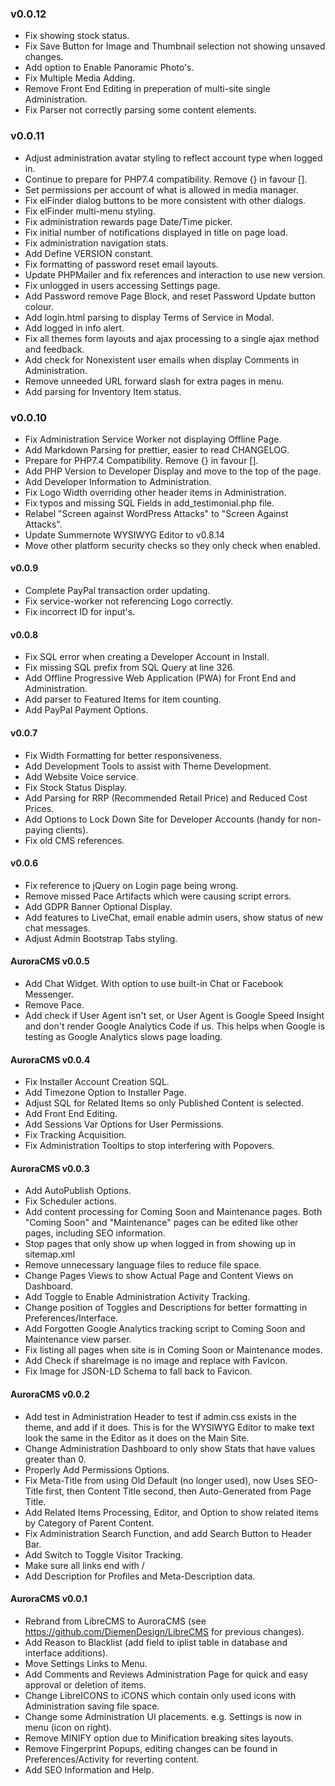 ### v0.0.12
- Fix showing stock status.
- Fix Save Button for Image and Thumbnail selection not showing unsaved changes.
- Add option to Enable Panoramic Photo's.
- Fix Multiple Media Adding.
- Remove Front End Editing in preperation of multi-site single Administration.
- Fix Parser not correctly parsing some content elements.

### v0.0.11
- Adjust administration avatar styling to reflect account type when logged in.
- Continue to prepare for PHP7.4 compatibility. Remove {} in favour [].
- Set permissions per account of what is allowed in media manager.
- Fix elFinder dialog buttons to be more consistent with other dialogs.
- Fix elFinder multi-menu styling.
- Fix administration rewards page Date/Time picker.
- Fix initial number of notifications displayed in title on page load.
- Fix administration navigation stats.
- Add Define VERSION constant.
- Fix formatting of password reset email layouts.
- Update PHPMailer and fix references and interaction to use new version.
- Fix unlogged in users accessing Settings page.
- Add Password remove Page Block, and reset Password Update button colour.
- Add login.html parsing to display Terms of Service in Modal.
- Add logged in info alert.
- Fix all themes form layouts and ajax processing to a single ajax method and feedback.
- Add check for Nonexistent user emails when display Comments in Administration.
- Remove unneeded URL forward slash for extra pages in menu.
- Add parsing for Inventory Item status.

### v0.0.10
- Fix Administration Service Worker not displaying Offline Page.
- Add Markdown Parsing for prettier, easier to read CHANGELOG.
- Prepare for PHP7.4 Compatibility. Remove {} in favour [].
- Add PHP Version to Developer Display and move to the top of the page.
- Add Developer Information to Administration.
- Fix Logo Width overriding other header items in Administration.
- Fix typos and missing SQL Fields in add_testimonial.php file.
- Relabel "Screen against WordPress Attacks" to "Screen Against Attacks".
- Update Summernote WYSIWYG Editor to v0.8.14
- Move other platform security checks so they only check when enabled.

#### v0.0.9
- Complete PayPal transaction order updating.
- Fix service-worker not referencing Logo correctly.
- Fix incorrect ID for input's.

#### v0.0.8
- Fix SQL error when creating a Developer Account in Install.
- Fix missing SQL prefix from SQL Query at line 326.
- Add Offline Progressive Web Application (PWA) for Front End and Administration.
- Add parser to Featured Items for item counting.
- Add PayPal Payment Options.

#### v0.0.7
- Fix Width Formatting for better responsiveness.
- Add Development Tools to assist with Theme Development.
- Add Website Voice service.
- Fix Stock Status Display.
- Add Parsing for RRP (Recommended Retail Price) and Reduced Cost Prices.
- Add Options to Lock Down Site for Developer Accounts (handy for non-paying clients).
- Fix old CMS references.

#### v0.0.6
- Fix reference to jQuery on Login page being wrong.
- Remove missed Pace Artifacts which were causing script errors.
- Add GDPR Banner Optional Display.
- Add features to LiveChat, email enable admin users, show status of new chat messages.
- Adjust Admin Bootstrap Tabs styling.

#### AuroraCMS v0.0.5
- Add Chat Widget. With option to use built-in Chat or Facebook Messenger.
- Remove Pace.
- Add check if User Agent isn't set, or User Agent is Google Speed Insight and don't render Google Analytics Code if us. This helps when Google is testing as Google Analytics slows page loading.

#### AuroraCMS v0.0.4
- Fix Installer Account Creation SQL.
- Add Timezone Option to Installer Page.
- Adjust SQL for Related Items so only Published Content is selected.
- Add Front End Editing.
- Add Sessions Var Options for User Permissions.
- Fix Tracking Acquisition.
- Fix Administration Tooltips to stop interfering with Popovers.

#### AuroraCMS v0.0.3
- Add AutoPublish Options.
- Fix Scheduler actions.
- Add content processing for Coming Soon and Maintenance pages. Both "Coming Soon" and "Maintenance" pages can be edited like other pages, including SEO information.
- Stop pages that only show up when logged in from showing up in sitemap.xml
- Remove unnecessary language files to reduce file space.
- Change Pages Views to show Actual Page and Content Views on Dashboard.
- Add Toggle to Enable Administration Activity Tracking.
- Change position of Toggles and Descriptions for better formatting in Preferences/Interface.
- Add Forgotten Google Analytics tracking script to Coming Soon and Maintenance view parser.
- Fix listing all pages when site is in Coming Soon or Maintenance modes.
- Add Check if shareImage is no image and replace with FavIcon.
- Fix Image for JSON-LD Schema to fall back to Favicon.

#### AuroraCMS v0.0.2
- Add test in Administration Header to test if admin.css exists in the theme, and add if it does. This is for the WYSIWYG Editor to make text look the same in the Editor as it does on the Main Site.
- Change Administration Dashboard to only show Stats that have values greater than 0.
- Properly Add Permissions Options.
- Fix Meta-Title from using Old Default (no longer used), now Uses SEO-Title first, then Content Title second, then Auto-Generated from Page Title.
- Add Related Items Processing, Editor, and Option to show related items by Category of Parent Content.
- Fix Administration Search Function, and add Search Button to Header Bar.
- Add Switch to Toggle Visitor Tracking.
- Make sure all links end with /
- Add Description for Profiles and Meta-Description data.

#### AuroraCMS v0.0.1
- Rebrand from LibreCMS to AuroraCMS (see https://github.com/DiemenDesign/LibreCMS for previous changes).
- Add Reason to Blacklist (add field to iplist table in database and interface additions).
- Move Settings Links to Menu.
- Add Comments and Reviews Administration Page for quick and easy approval or deletion of items.
- Change LibreICONS to iCONS which contain only used icons with Administration saving file space.
- Change some Administration UI placements. e.g. Settings is now in menu (icon on right).
- Remove MINIFY option due to Minification breaking sites layouts.
- Remove Fingerprint Popups, editing changes can be found in Preferences/Activity for reverting content.
- Add SEO Information and Help.
